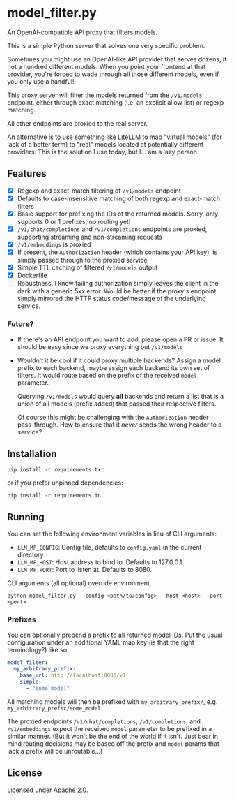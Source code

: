# model_filter.py

An OpenAI-compatible API proxy that filters models.

This is a simple Python server that solves one very specific problem.

Sometimes you might use an OpenAI-like API provider that serves dozens, if not a hundred different models. When you point your frontend at that provider, you're forced to wade through all those different models, even if you only use a handful!

This proxy server will filter the models returned from the `/v1/models` endpoint, either through exact matching (i.e. an explicit allow list) or regexp matching.

All other endpoints are proxied to the real server.

An alternative is to use something like [LiteLLM](https://github.com/BerriAI/litellm) to map "virtual models" (for lack of a better term) to "real" models located at potentially different providers. This is the solution I use today, but I... am a lazy person.

## Features

* [x] Regexp and exact-match filtering of `/v1/models` endpoint
* [x] Defaults to case-insensitive matching of both regexp and exact-match filters
* [x] Basic support for prefixing the IDs of the returned models. Sorry, only supports 0 or 1 prefixes, no routing yet!
* [x] `/v1/chat/completions` and `/v1/completions` endpoints are proxied, supporting streaming and non-streaming requests
* [x] `/v1/embeddings` is proxied
* [x] If present, the `Authorization` header (which contains your API key), is simply passed through to the proxied service
* [x] Simple TTL caching of filtered `/v1/models` output
* [x] Dockerfile
* [ ] Robustness. I know failing authorization simply leaves the client in the dark with a generic 5xx error. Would be better if the proxy's endpoint simply mirrored the HTTP status code/message of the underlying service.

### Future?

* If there's an API endpoint you want to add, please open a PR or issue. It should be easy since we proxy everything but `/v1/models`

* Wouldn't it be cool if it could proxy multiple backends? Assign a model prefix to each backend, maybe assign each backend its own set of filters. It would route based on the prefix of the received `model` parameter.

   Querying `/v1/models` would query **all** backends and return a list that is a union of all models (prefix added) that passed their respective filters.

   Of course this might be challenging with the `Authorization` header pass-through. How to ensure that it *never* sends the wrong header to a service?

## Installation

    pip install -r requirements.txt

or if you prefer unpinned dependencies:

    pip install -r requirements.in

## Running

You can set the following environment variables in lieu of CLI arguments:

* `LLM_MF_CONFIG`: Config file, defaults to `config.yaml` in the current directory
* `LLM_MF_HOST`: Host address to bind to. Defaults to 127.0.0.1
* `LLM_MF_PORT`: Port to listen at. Defaults to 8080.

CLI arguments (all optional) override environment.

    python model_filter.py --config <path/to/config> --host <host> --port <port>

### Prefixes

You can optionally prepend a prefix to all returned model IDs. Put the usual configuration under an additional YAML map key (is that the right terminology?) like so:

```yaml
model_filter:
  my_arbitrary_prefix:
    base_url: http://localhost:8080/v1
    simple:
      - "some_model"
```

All matching models will then be prefixed with `my_arbitrary_prefix/`, e.g. `my_arbitrary_prefix/some_model`

The proxied endpoints `/v1/chat/completions`, `/v1/completions`, and `/v1/embeddings` expect the received `model` parameter to be prefixed in a similar manner. (But it won't be the end of the world if it isn't. Just bear in mind routing decisions may be based off the prefix and `model` params that lack a prefix will be unroutable...)

## License

Licensed under [Apache 2.0](https://www.apache.org/licenses/LICENSE-2.0).

